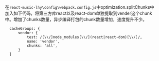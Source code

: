 在`react-music-lhy\config\webpack.config.js`中optimization.splitChunks中加入如下代码，将第三方库react以及react-dom单独提取到vender这个chunk中。增加了chunks数量，异步编译打包的chunk数量增加，速度提升不少。

	  cacheGroups: {
	      vendor: {
	          test: /[\\/]node_modules[\\/](react|react-dom)[\\/]/,
	          name: 'vendor',
	          chunks: 'all',
	      }
	  }


